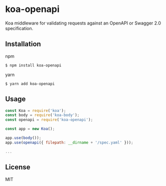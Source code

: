 # koa-openapi

Koa middleware for validating requests against an OpenAPI or Swagger 2.0
specification.

## Installation

npm

```
$ npm install koa-openapi
```

yarn

```
$ yarn add koa-openapi
```

## Usage

```js
const Koa = require('koa');
const body = require('koa-body');
const openapi = require('koa-openapi');

const app = new Koa();

app.use(body());
app.use(openapi({ filepath: __dirname + '/spec.yaml' }));

...
```

## License
MIT
